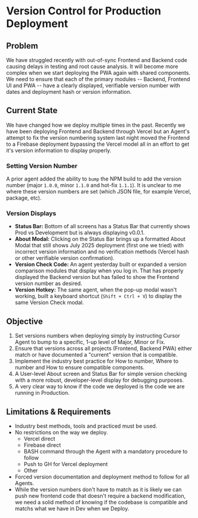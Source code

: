 # Version Control for Production Deployment

## Problem
We have struggled recently with out-of-sync Frontend and Backend code causing delays in testing and root cause analysis.  It will become more complex when we start deploying the PWA again with shared components.  We need to ensure that each of the primary modules -- Backend, Frontend UI and PWA -- have a clearly displayed, verifiable version number with dates and deployment hash or version information.

## Current State
We have changed how we deploy multiple times in the past.  Recently we have been deploying Frontend and Backend through Vercel but an Agent's attempt to fix the version numbering system last night moved the Frontend to a Firebase deployment bypassing the Vercel model all in an effort to get it's version information to display properly.

### Setting Version Number
A prior agent added the ability to `bump` the NPM build to add the version number (major `1.0.0`, minor `1.1.0` and hot-fix `1.1.1`).  It is unclear to me where these version numbers are set (which JSON file, for example Vercel, package, etc).

### Version Displays
* **Status Bar:** Bottom of all screens has a Status Bar that currently shows Prod vs Development but is always displaying v0.0.1.
* **About Modal:** Clicking on the Status Bar brings up a formatted About Modal that still shows July 2025 deployment (first one we tried) with incorrect version information and no verification methods (Vercel hash or other verifiable version confirmation).
* **Version Check Code:** An agent yesterday built or expanded a version comparison modules that display when you log in.  That has properly displayed the Backend version but has failed to show the Frontend version number as desired.
* **Version Hotkey:** The same agent, when the pop-up modal wasn't working, built a keyboard shortcut (`Shift + Ctrl + V`) to display the same Version Check modal.

## Objective
1. Set versions numbers when deploying simply by instructing Cursor Agent to bump to a specific, 1-up level of Major, Minor or Fix.
2. Ensure that versions across all projects (Frontend, Backend PWA) either match or have documented a "current" version that is compatible.
3. Implement the industry best practice for How to number, Where to number and How to ensure compatible components.
4. A User-level About screen and Status Bar for simple version checking with a more robust, developer-level display for debugging purposes.
5. A very clear way to know if the code we deployed is the code we are running in Production.

## Limitations & Requirements
* Industry best methods, tools and practiced must be used.
* No restrictions on the way we deploy.
    * Vercel direct
    * Firebase direct
    * BASH command through the Agent with a mandatory procedure to follow
    * Push to GH for Vercel deployment
    * Other
* Forced version documentation and deployment method to follow for all Agents.
* While the version numbers don't have to match as it is likely we can push new frontend code that doesn't require a backend modification, we need a solid method of knowing if the codebase is compatible and matchs what we have in Dev when we Deploy.